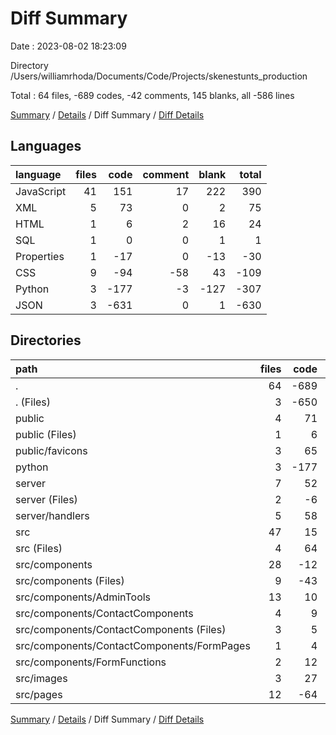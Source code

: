 # Diff Summary

Date : 2023-08-02 18:23:09

Directory /Users/williamrhoda/Documents/Code/Projects/skenestunts_production

Total : 64 files,  -689 codes, -42 comments, 145 blanks, all -586 lines

[Summary](results.md) / [Details](details.md) / Diff Summary / [Diff Details](diff-details.md)

## Languages
| language | files | code | comment | blank | total |
| :--- | ---: | ---: | ---: | ---: | ---: |
| JavaScript | 41 | 151 | 17 | 222 | 390 |
| XML | 5 | 73 | 0 | 2 | 75 |
| HTML | 1 | 6 | 2 | 16 | 24 |
| SQL | 1 | 0 | 0 | 1 | 1 |
| Properties | 1 | -17 | 0 | -13 | -30 |
| CSS | 9 | -94 | -58 | 43 | -109 |
| Python | 3 | -177 | -3 | -127 | -307 |
| JSON | 3 | -631 | 0 | 1 | -630 |

## Directories
| path | files | code | comment | blank | total |
| :--- | ---: | ---: | ---: | ---: | ---: |
| . | 64 | -689 | -42 | 145 | -586 |
| . (Files) | 3 | -650 | 0 | 1 | -649 |
| public | 4 | 71 | 2 | 19 | 92 |
| public (Files) | 1 | 6 | 2 | 16 | 24 |
| public/favicons | 3 | 65 | 0 | 3 | 68 |
| python | 3 | -177 | -3 | -127 | -307 |
| server | 7 | 52 | 22 | 43 | 117 |
| server (Files) | 2 | -6 | 2 | -6 | -10 |
| server/handlers | 5 | 58 | 20 | 49 | 127 |
| src | 47 | 15 | -63 | 209 | 161 |
| src (Files) | 4 | 64 | -3 | 36 | 97 |
| src/components | 28 | -12 | -1 | 75 | 62 |
| src/components (Files) | 9 | -43 | 25 | 54 | 36 |
| src/components/AdminTools | 13 | 10 | -3 | -4 | 3 |
| src/components/ContactComponents | 4 | 9 | 2 | 12 | 23 |
| src/components/ContactComponents (Files) | 3 | 5 | 0 | 9 | 14 |
| src/components/ContactComponents/FormPages | 1 | 4 | 2 | 3 | 9 |
| src/components/FormFunctions | 2 | 12 | -25 | 13 | 0 |
| src/images | 3 | 27 | 0 | 0 | 27 |
| src/pages | 12 | -64 | -59 | 98 | -25 |

[Summary](results.md) / [Details](details.md) / Diff Summary / [Diff Details](diff-details.md)